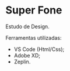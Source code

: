 # Super Fone

Estudo de Design.

Ferramentas utilizadas:
- VS Code (Html/Css);
- Adobe XD;
- Zeplin.


